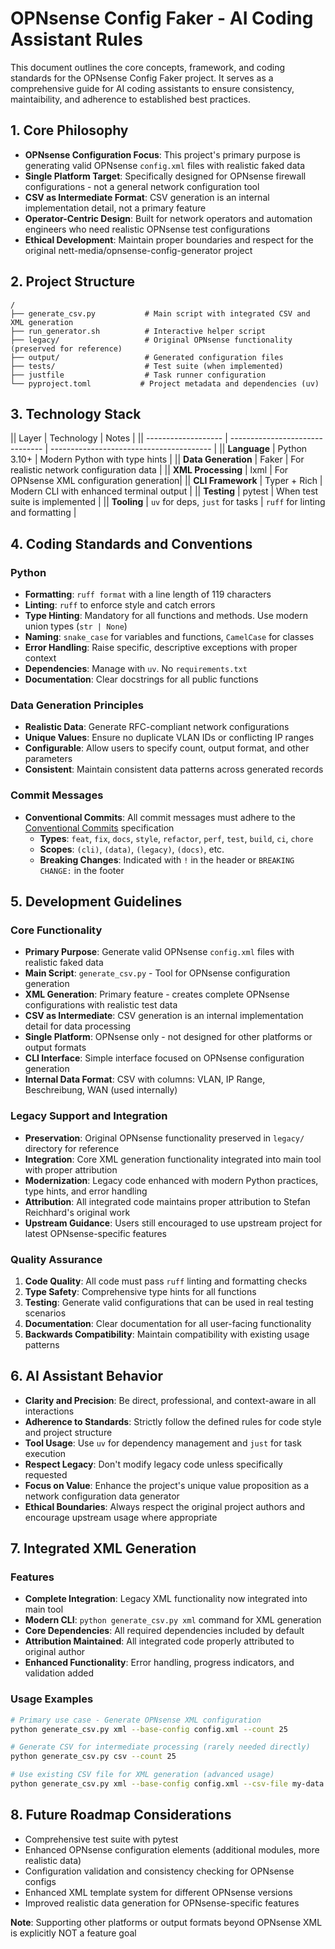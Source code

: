# OPNsense Config Faker - AI Coding Assistant Rules

This document outlines the core concepts, framework, and coding standards for the OPNsense Config Faker project. It serves as a comprehensive guide for AI coding assistants to ensure consistency, maintaibility, and adherence to established best practices.

## 1. Core Philosophy

- **OPNsense Configuration Focus**: This project's primary purpose is generating valid OPNsense `config.xml` files with realistic faked data
- **Single Platform Target**: Specifically designed for OPNsense firewall configurations - not a general network configuration tool
- **CSV as Intermediate Format**: CSV generation is an internal implementation detail, not a primary feature
- **Operator-Centric Design**: Built for network operators and automation engineers who need realistic OPNsense test configurations
- **Ethical Development**: Maintain proper boundaries and respect for the original nett-media/opnsense-config-generator project

## 2. Project Structure

```text
/
├── generate_csv.py           # Main script with integrated CSV and XML generation
├── run_generator.sh          # Interactive helper script
├── legacy/                   # Original OPNsense functionality (preserved for reference)
├── output/                   # Generated configuration files
├── tests/                    # Test suite (when implemented)
├── justfile                  # Task runner configuration
└── pyproject.toml           # Project metadata and dependencies (uv)
```

## 3. Technology Stack

|| Layer | Technology | Notes |
|| \------------------- | ------------------------------- | ---------------------------------------- |
|| **Language** | Python 3.10+ | Modern Python with type hints |
|| **Data Generation** | Faker | For realistic network configuration data |
|| **XML Processing** | lxml | For OPNsense XML configuration generation|
|| **CLI Framework** | Typer + Rich | Modern CLI with enhanced terminal output |
|| **Testing** | pytest | When test suite is implemented |
|| **Tooling** | `uv` for deps, `just` for tasks | `ruff` for linting and formatting |

## 4. Coding Standards and Conventions

### Python

- **Formatting**: `ruff format` with a line length of 119 characters
- **Linting**: `ruff` to enforce style and catch errors
- **Type Hinting**: Mandatory for all functions and methods. Use modern union types (`str | None`)
- **Naming**: `snake_case` for variables and functions, `CamelCase` for classes
- **Error Handling**: Raise specific, descriptive exceptions with proper context
- **Dependencies**: Manage with `uv`. No `requirements.txt`
- **Documentation**: Clear docstrings for all public functions

### Data Generation Principles

- **Realistic Data**: Generate RFC-compliant network configurations
- **Unique Values**: Ensure no duplicate VLAN IDs or conflicting IP ranges
- **Configurable**: Allow users to specify count, output format, and other parameters
- **Consistent**: Maintain consistent data patterns across generated records

### Commit Messages

- **Conventional Commits**: All commit messages must adhere to the [Conventional Commits](https://www.conventionalcommits.org) specification
  - **Types**: `feat`, `fix`, `docs`, `style`, `refactor`, `perf`, `test`, `build`, `ci`, `chore`
  - **Scopes**: `(cli)`, `(data)`, `(legacy)`, `(docs)`, etc.
  - **Breaking Changes**: Indicated with `!` in the header or `BREAKING CHANGE:` in the footer

## 5. Development Guidelines

### Core Functionality

- **Primary Purpose**: Generate valid OPNsense `config.xml` files with realistic faked data
- **Main Script**: `generate_csv.py` - Tool for OPNsense configuration generation
- **XML Generation**: Primary feature - creates complete OPNsense configurations with realistic test data
- **CSV as Intermediate**: CSV generation is an internal implementation detail for data processing
- **Single Platform**: OPNsense only - not designed for other platforms or output formats
- **CLI Interface**: Simple interface focused on OPNsense configuration generation
- **Internal Data Format**: CSV with columns: VLAN, IP Range, Beschreibung, WAN (used internally)

### Legacy Support and Integration

- **Preservation**: Original OPNsense functionality preserved in `legacy/` directory for reference
- **Integration**: Core XML generation functionality integrated into main tool with proper attribution
- **Modernization**: Legacy code enhanced with modern Python practices, type hints, and error handling
- **Attribution**: All integrated code maintains proper attribution to Stefan Reichhard's original work
- **Upstream Guidance**: Users still encouraged to use upstream project for latest OPNsense-specific features

### Quality Assurance

1. **Code Quality**: All code must pass `ruff` linting and formatting checks
2. **Type Safety**: Comprehensive type hints for all functions
3. **Testing**: Generate valid configurations that can be used in real testing scenarios
4. **Documentation**: Clear documentation for all user-facing functionality
5. **Backwards Compatibility**: Maintain compatibility with existing usage patterns

## 6. AI Assistant Behavior

- **Clarity and Precision**: Be direct, professional, and context-aware in all interactions
- **Adherence to Standards**: Strictly follow the defined rules for code style and project structure
- **Tool Usage**: Use `uv` for dependency management and `just` for task execution
- **Respect Legacy**: Don't modify legacy code unless specifically requested
- **Focus on Value**: Enhance the project's unique value proposition as a network configuration data generator
- **Ethical Boundaries**: Always respect the original project authors and encourage upstream usage where appropriate

## 7. Integrated XML Generation

### Features

- **Complete Integration**: Legacy XML functionality now integrated into main tool
- **Modern CLI**: `python generate_csv.py xml` command for XML generation
- **Core Dependencies**: All required dependencies included by default
- **Attribution Maintained**: All integrated code properly attributed to original author
- **Enhanced Functionality**: Error handling, progress indicators, and validation added

### Usage Examples

```bash
# Primary use case - Generate OPNsense XML configuration
python generate_csv.py xml --base-config config.xml --count 25

# Generate CSV for intermediate processing (rarely needed directly)
python generate_csv.py csv --count 25

# Use existing CSV file for XML generation (advanced usage)
python generate_csv.py xml --base-config config.xml --csv-file my-data.csv
```

## 8. Future Roadmap Considerations

- Comprehensive test suite with pytest
- Enhanced OPNsense configuration elements (additional modules, more realistic data)
- Configuration validation and consistency checking for OPNsense configs
- Enhanced XML template system for different OPNsense versions
- Improved realistic data generation for OPNsense-specific features

**Note**: Supporting other platforms or output formats beyond OPNsense XML is explicitly NOT a feature goal
